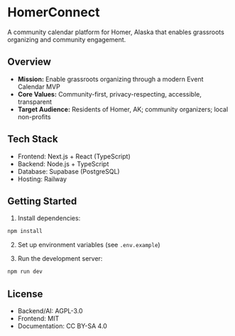 
# HomerConnect

A community calendar platform for Homer, Alaska that enables grassroots organizing and community engagement.

## Overview

- **Mission:** Enable grassroots organizing through a modern Event Calendar MVP
- **Core Values:** Community-first, privacy-respecting, accessible, transparent
- **Target Audience:** Residents of Homer, AK; community organizers; local non-profits

## Tech Stack

- Frontend: Next.js + React (TypeScript)
- Backend: Node.js + TypeScript
- Database: Supabase (PostgreSQL)
- Hosting: Railway

## Getting Started

1. Install dependencies:
```bash
npm install
```

2. Set up environment variables (see `.env.example`)

3. Run the development server:
```bash
npm run dev
```

## License

- Backend/AI: AGPL-3.0
- Frontend: MIT
- Documentation: CC BY-SA 4.0
